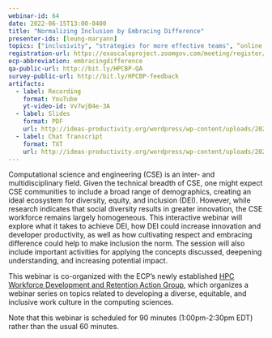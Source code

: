```yaml
---
webinar-id: 64
date: 2022-06-15T13:00-0400
title: "Normalizing Inclusion by Embracing Difference"
presenter-ids: [leung-maryann]
topics: ["inclusivity", "strategies for more effective teams", “online learning”]
registration-url: https://exascaleproject.zoomgov.com/meeting/register/vJIscOuvqz4rEvgvterVYAd_ccxKXvhaPb0
ecp-abbreviation: embracingdifference
qa-public-url: http://bit.ly/HPCBP-QA
survey-public-url: http://bit.ly/HPCBP-feedback
artifacts:
  - label: Recording
    format: YouTube
    yt-video-id: Vv7wjB4e-3A
  - label: Slides
    format: PDF
    url: http://ideas-productivity.org/wordpress/wp-content/uploads/2022/06/hpcbp064-embracingdifference.pdf
  - label: Chat Transcript
    format: TXT
    url: http://ideas-productivity.org/wordpress/wp-content/uploads/2022/06/hpcbp064-embracingdifference-chat.txt
---
```

Computational science and engineering (CSE) is an inter- and multidisciplinary field.  Given the technical breadth of CSE, one might expect CSE communities to include a broad range of demographics, creating an ideal ecosystem for diversity, equity, and inclusion (DEI).  However, while research indicates that social diversity results in greater innovation, the CSE workforce remains largely homogeneous.  This interactive webinar will explore what it takes to achieve DEI, how DEI could increase innovation and developer productivity, as well as how cultivating respect and embracing difference could help to make inclusion the norm. The session will also include important activities for applying the concepts discussed, deepening understanding, and increasing potential impact.

This webinar is co-organized with the ECP’s newly established [HPC Workforce Development and Retention Action Group](https://www.exascaleproject.org/hpc-workforce/), which organizes a webinar series on topics related to developing a diverse, equitable, and inclusive work culture in the computing sciences.

Note that this webinar is scheduled for 90 minutes (1:00pm-2:30pm EDT) rather than the usual 60 minutes.
